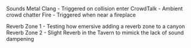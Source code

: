 Sounds
Metal Clang - Triggered on collision enter
CrowdTalk - Ambient crowd chatter
Fire - Triggered when near a fireplace

Reverb Zone 1 - Testing how emersive adding a reverb zone to a canyon
Reverb Zone 2 - Slight Reverb in the Tavern to mimick the lack of sound dampening
